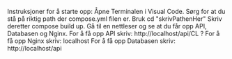 Instruksjoner for å starte opp: 
Åpne Terminalen i Visual Code.
Sørg for at du stå på riktig path der compose.yml filen er. Bruk cd "skrivPathenHer"
Skriv deretter compose build up.
Gå til en nettleser og se at du får opp API, Databasen og Nginx.
For å få opp API skriv: http://localhost/api/CL ?
For å få opp Nginx skriv: localhost
For å få opp Databasen skriv: http://localhost/api
